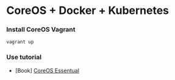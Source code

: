 # CoreOS + Docker + Kubernetes

### Install CoreOS Vagrant

`vagrant up`

### Use tutorial

+ [Book] [CoreOS Essentual](http://www.amazon.com/CoreOS-Essentials-Rimantas-Mocevicius/dp/1785283944)
